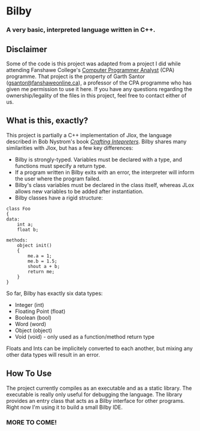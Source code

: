 # Bilby
### A very basic, interpreted language written in C++.

## Disclaimer
Some of the code is this project was adapted from a project I did while attending Fanshawe College's [Computer Programmer Analyst](https://www.fanshawec.ca/programs/cpa2-computer-programmer-analyst/next) (CPA) programme. That project is the property of Garth Santor (gsantor@fanshaweonline.ca), a professor of the CPA programme who has given me permission to use it here. If you have any questions regarding the ownership/legality of the files in this project, feel free to contact either of us.

## What is this, exactly?
This project is partially a C++ implementation of Jlox, the language described in Bob Nystrom's book [*Crafting Intepreters*](http://craftinginterpreters.com/). Bilby shares many similarities with Jlox, but has a few key differences:
* Bilby is strongly-typed. Variables must be declared with a type, and functions must specify a return type. 
* If a program written in Bilby exits with an error, the interpreter will inform the user where the program failed.
* Bilby's class variables must be declared in the class itself, whereas JLox allows new variables to be added after instantiation.
* Bilby classes have a rigid structure:
```
class Foo
{
data:
    int a;
    float b;

methods:
    object init()
    {
        me.a = 1;
        me.b = 1.5;
        shout a + b;
        return me;
    }
}
```
So far, Bilby has exactly six data types:
* Integer (int)
* Floating Point (float)
* Boolean (bool)
* Word (word)
* Object (object)
* Void (void) - only used as a function/method return type

Floats and Ints can be implicitely converted to each another, but mixing any other data types will result in an error.

## How To Use
The project currently compiles as an executable and as a static library. The executable is really only useful for debugging the language. The library provides an entry class that acts as a Bilby interface for other programs. Right now I'm using it to build a small Bilby IDE.

### MORE TO COME!
